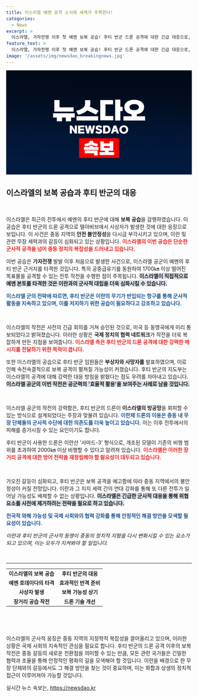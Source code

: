 ```yaml
---
title: 이스라엘 예멘 공격 소식에 세계가 주목한다!
categories:
  - News
excerpt: >
  이스라엘, 가자전쟁 이후 첫 예멘 보복 공습! 후티 반군 드론 공격에 대한 긴급 대응으로, 1700㎞ 장거리 공중 급유 작전이 동원됐다. 불길 속에서 발생한 사상자와 긴장 고조가 우려되는 가운데, 후티는 재보복을 예고하며 중동의 불안정성이 더욱 커지고 있다.
feature_text: >
  이스라엘, 가자전쟁 이후 첫 예멘 보복 공습! 후티 반군 드론 공격에 대한 긴급 대응으로, 1700㎞ 장거리 공중 급유 작전이 동원됐다. 불길 속에서 발생한 사상자와 긴장 고조가 우려되는 가운데, 후티는 재보복을 예고하며 중동의 불안정성이 더욱 커지고 있다.
image: '/assets/img/newsdao_breakingnews.jpg'
---
```


<p><img src="/assets/img/newsdao_breakingnews.jpg" alt="ontimetimes 속보" /></p>

<h2 data-ke-size="size26">이스라엘의 보복 공습과 후티 반군의 대응</h2>

<p data-ke-size="size16">&nbsp;</p>

<p>이스라엘은 최근의 전투에서 예멘의 후티 반군에 대해 <strong>보복 공습</strong>을 감행하였습니다. 이 공습은 후티 반군의 드론 공격으로 텔아비브에서 사상자가 발생한 것에 대한 응징으로 보입니다. 이 사건은 중동 지역의 <strong>안전 불안정성</strong>을 다시금 부각시키고 있으며, 이란 및 관련 무장 세력과의 갈등이 심화되고 있는 상황입니다. <b><span style="color: #ee2323;">이스라엘의 이번 공습은 단순한 군사적 공격을 넘어 중동 정치의 복잡성을 드러내고 있습니다.</span></b></p>

<p>이번 공습은 <strong>가자전쟁</strong> 발발 이후 처음으로 발생한 사건으로, 이스라엘 공군이 예멘의 후티 반군 근거지를 타격한 것입니다. 특히 공중급유기를 동원하여 1700㎞ 이상 떨어진 목표물을 공격할 수 있는 전투 작전을 수행한 점이 주목됩니다. <b><span style="background-color: #21538527;">이스라엘이 직접적으로 예멘 본토를 타격한 것은 이란과의 군사적 대립을 더욱 심화시킬 수 있습니다.</span></b>  </p>

<p><b><span style="color: #1a5490;">이스라엘 군의 전략에 따르면, 후티 반군은 이란의 무기가 반입되는 항구를 통해 군사적 활동을 지속하고 있으며, 이를 저지하기 위한 공습이 필요하다고 강조하고 있습니다.</span></b></p>

<p data-ke-size="size16">&nbsp;</p>

<p>이스라엘의 작전은 사전의 긴급 회의를 거쳐 승인된 것으로, 미국 등 동맹국에게 미리 통보되었다고 밝혀졌습니다. 이러한 상황은 <strong>국제 정치의 협력 네트워크</strong>가 작전을 더욱 복잡하게 만든 지점을 보여줍니다. <b><span style="color: #ee2323;">이스라엘 측은 후티 반군의 드론 공격에 대한 강력한 메시지를 전달하기 위한 목적이 큽니다.</span></b></p>

<p>또한 이스라엘의 공습으로 후티 반군 임원들은 <strong>부상자와 사망자를</strong> 발표하였으며, 이로 인해 속전속결적으로 보복 공격이 펼쳐질 가능성이 커졌습니다. 후티 반군의 지도부는 이스라엘의 공격에 대해 강력한 대응 방침을 밝혔다는 점도 우려를 자아내고 있습니다. <b><span style="background-color: #21538527;">이스라엘 공군의 이번 작전은 공군력의 '효율적 활용'을 보여주는 사례로 남을 것입니다.</span></b></p>

<p data-ke-size="size16">&nbsp;</p>

<p>이스라엘 공군의 작전의 강력함은, 후티 반군의 드론이 <strong>이스라엘의 방공망</strong>을 회피할 수 있는 방식으로 설계되었다는 주장과 맞물려 있습니다. <b><span style="color: #1a5490;">이란제 드론의 이용은 중동 내 무장 단체들의 군사적 수단에 대한 의존도를 더욱 높이고 있습니다.</span></b> 이는 이후 전투에서의 피해를 증가시킬 수 있는 요인이기도 합니다. </p>

<p>후티 반군이 사용한 드론은 이란산 '사마드-3' 형식으로, 개조된 모델이 기존의 비행 범위를 초과하여 2000㎞ 이상 비행할 수 있다고 알려져 있습니다. <b><span style="color: #ee2323;">이스라엘은 이러한 장거리 공격에 대한 방어 전략을 재정립해야 할 필요성이 대두되고 있습니다.</span></b></p>

<p data-ke-size="size16">&nbsp;</p>

<p>가오진 갈등이 심화되고, 후티 반군은 보복 공격을 예고함에 따라 중동 지역에서의 불안정성이 커질 전망입니다. 이란과 그 지지 세력 간의 연대 강화를 통해 또 다른 전투가 일어날 가능성도 배제할 수 없는 상황입니다. <b><span style="background-color: #21538527;">이스라엘은 긴급한 군사적 대응을 통해 위협 요소를 사전에 제거하려는 전략을 필요로 하고 있습니다.</span></b> </p>

<p><b><span style="color: #1a5490;">전국적 와해 가능성 및 국제 사회와의 협력 강화를 통해 안정적인 해결 방안을 모색할 필요성이 있습니다.</span></b> </p>

<p><i>이란과 후티 반군의 군사적 동맹이 중동의 정치적 지형을 다시 변화시킬 수 있는 요소가 되고 있으며, 이는 모두가 지켜봐야 할 일입니다.</i> </p>

<p data-ke-size="size16">&nbsp;</p>

<hr>

<table style="width: 100%;">
<tr>
<td style="text-align: center; height: 17px;"><b>이스라엘의 보복 공습</b></td>
<td style="text-align: center; height: 17px;"><b>후티 반군의 대응</b></td>
</tr>
<tr>
<td style="text-align: center; height: 17px;"><b>예멘 호데이다의 타격</b></td>
<td style="text-align: center; height: 17px;"><b>효과적인 반격 준비</b></td>
</tr>
<tr>
<td style="text-align: center; height: 17px;"><b>사상자 발생</b></td>
<td style="text-align: center; height: 17px;"><b>보복 가능성 상기</b></td>
</tr>
<tr>
<td style="text-align: center; height: 17px;"><b>장거리 공습 작전</b></td>
<td style="text-align: center; height: 17px;"><b>드론 기술 개선</b></td>
</tr>
</table>

<p data-ke-size="size16">&nbsp;</p> 

<p data-ke-size="size16">&nbsp;</p> 

<p>이스라엘의 군사적 응징은 중동 지역의 지정학적 복잡성을 끌어올리고 있으며, 이러한 상황은 국제 사회의 지속적인 관심을 필요로 합니다. 후티 반군의 드론 공격 이후의 보복 작전은 중동 갈등의 새로운 전환점을 의미할 수 있는 만큼, 모든 관련 국가들은 긴밀한 협력과 조율을 통해 안정적인 평화의 길을 모색해야 할 것입니다. 이란을 배경으로 한 무장 단체와의 갈등에서도 그 해결 방안을 찾는 것이 중요하며, 이는 화합과 상생의 정치적 접근이 이루어져야 가능할 것입니다.</p>
실시간 뉴스 속보는, <a href="https://newsdao.kr" rel="dofollow">https://newsdao.kr</a>


